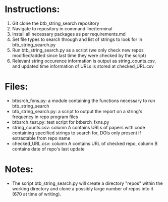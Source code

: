 # Instructions:

1. Git clone the btb_string_search repository
2. Navigate to repository in command line/terminal
3. Install all necessary packages as per requirements.md
4. Set file types to search through and list of strings to look for in btb_string_search.py
5. Run btb_string_search.py as a script (we only check new repos modified/added since last time they were checked by the script)
6. Relevant string occurence information is output as string_counts.csv, and updated time information of URLs is stored at checked_URL.csv

# Files:
* btbsrch_fxns.py: a module containing the functions necessary to run btb_string_search
* btb_string_search.py: a script to output the report on a string's frequency in repo program files
* btbsrch_test.py: test script for btbsrch_fxns.py
* string_counts.csv: column A contains URLs of papers with code containing specified strings to search for, DOIs only present if extractable from repo name
* checked_URL.csv: column A contains URL of checked repo, column B contains date of repo's last update

# Notes:
* The script btb_string_search.py will create a directory "repos" within the working directory and clone a possibly large number of repos into it (670 at time of writing).